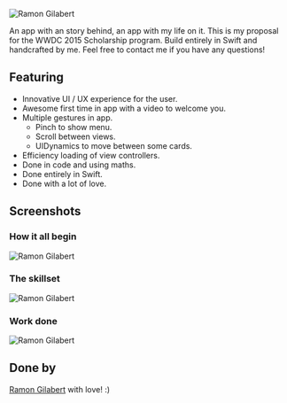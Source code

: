 ![Ramon Gilabert]()

An app with an story behind, an app with my life on it. This is my proposal for the WWDC 2015 Scholarship program. Build entirely in Swift and handcrafted by me. Feel free to contact me if you have any questions!

## Featuring

- Innovative UI / UX experience for the user.
- Awesome first time in app with a video to welcome you.
- Multiple gestures in app.
  - Pinch to show menu.
  - Scroll between views.
  - UIDynamics to move between some cards.
- Efficiency loading of view controllers.
- Done in code and using maths.
- Done entirely in Swift.
- Done with a lot of love.

## Screenshots

### How it all begin

![Ramon Gilabert]()

### The skillset

![Ramon Gilabert]()

### Work done

![Ramon Gilabert]()

## Done by

[Ramon Gilabert](http://ramongilabert.com) with love! :)
